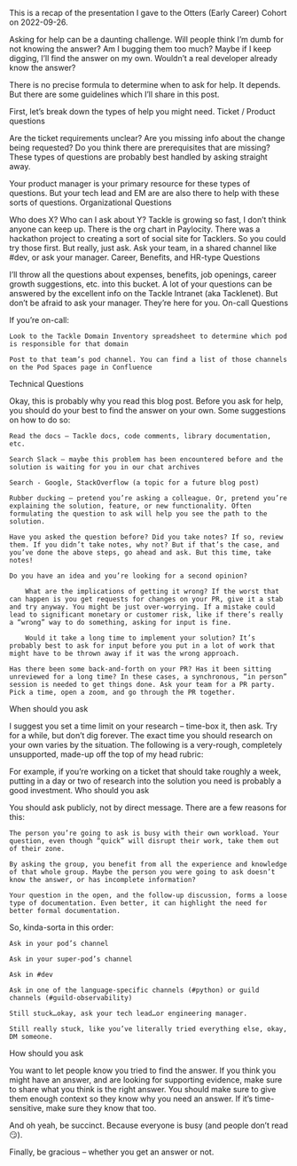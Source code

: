 This is a recap of the presentation I gave to the Otters (Early Career) Cohort on 2022-09-26.

Asking for help can be a daunting challenge. Will people think I’m dumb for not knowing the answer? Am I bugging them too much? Maybe if I keep digging, I’ll find the answer on my own. Wouldn’t a real developer already know the answer?

There is no precise formula to determine when to ask for help. It depends. But there are some guidelines which I’ll share in this post. 

First, let’s break down the types of help you might need.
Ticket / Product questions

Are the ticket requirements unclear? Are you missing info about the change being requested? Do you think there are prerequisites that are missing? These types of questions are probably best handled by asking straight away.

Your product manager is your primary resource for these types of questions. But your tech lead and EM are are also there to help with these sorts of questions.
Organizational Questions

Who does X? Who can I ask about Y? Tackle is growing so fast, I don’t think anyone can keep up. There is the org chart in Paylocity. There was a hackathon project to creating a sort of social site for Tacklers. So you could try those first. But really, just ask. Ask your team, in a shared channel like #dev, or ask your manager.
Career, Benefits, and HR-type Questions

I’ll throw all the questions about expenses, benefits, job openings, career growth suggestions, etc. into this bucket. A lot of your questions can be answered by the excellent info on the Tackle Intranet (aka Tacklenet). But don’t be afraid to ask your manager. They’re here for you.
On-call Questions

If you’re on-call:

    Look to the Tackle Domain Inventory spreadsheet to determine which pod is responsible for that domain

    Post to that team’s pod channel. You can find a list of those channels on the Pod Spaces page in Confluence

Technical Questions

Okay, this is probably why you read this blog post. Before you ask for help, you should do your best to find the answer on your own. Some suggestions on how to do so:

    Read the docs — Tackle docs, code comments, library documentation, etc.

    Search Slack – maybe this problem has been encountered before and the solution is waiting for you in our chat archives

    Search - Google, StackOverflow (a topic for a future blog post)

    Rubber ducking — pretend you’re asking a colleague. Or, pretend you’re explaining the solution, feature, or new functionality. Often formulating the question to ask will help you see the path to the solution.

    Have you asked the question before? Did you take notes? If so, review them. If you didn’t take notes, why not? But if that’s the case, and you’ve done the above steps, go ahead and ask. But this time, take notes!

    Do you have an idea and you’re looking for a second opinion?

        What are the implications of getting it wrong? If the worst that can happen is you get requests for changes on your PR, give it a stab and try anyway. You might be just over-worrying. If a mistake could lead to significant monetary or customer risk, like if there’s really a “wrong” way to do something, asking for input is fine.

        Would it take a long time to implement your solution? It’s probably best to ask for input before you put in a lot of work that might have to be thrown away if it was the wrong approach.

    Has there been some back-and-forth on your PR? Has it been sitting unreviewed for a long time? In these cases, a synchronous, “in person” session is needed to get things done. Ask your team for a PR party. Pick a time, open a zoom, and go through the PR together.

When should you ask

I suggest you set a time limit on your research – time-box it, then ask. Try for a while, but don’t dig forever. The exact time you should research on your own varies by the situation. The following is a very-rough, completely unsupported, made-up off the top of my head rubric:

For example, if you’re working on a ticket that should take roughly a week, putting in a day or two of research into the solution you need is probably a good investment.
Who should you ask

You should ask publicly, not by direct message. There are a few reasons for this:

    The person you’re going to ask is busy with their own workload. Your question, even though “quick” will disrupt their work, take them out of their zone. 

    By asking the group, you benefit from all the experience and knowledge of that whole group. Maybe the person you were going to ask doesn’t know the answer, or has incomplete information?

    Your question in the open, and the follow-up discussion, forms a loose type of documentation. Even better, it can highlight the need for better formal documentation.

So, kinda-sorta in this order:

    Ask in your pod’s channel

    Ask in your super-pod’s channel

    Ask in #dev

    Ask in one of the language-specific channels (#python) or guild channels (#guild-observability)

    Still stuck…okay, ask your tech lead…or engineering manager.

    Still really stuck, like you’ve literally tried everything else, okay, DM someone.

How should you ask

You want to let people know you tried to find the answer. If you think you might have an answer, and are looking for supporting evidence, make sure to share what you think is the right answer. You should make sure to give them enough context so they know why you need an answer. If it’s time-sensitive, make sure they know that too.

And oh yeah, be succinct. Because everyone is busy (and people don’t read 😏).

Finally, be gracious – whether you get an answer or not.
